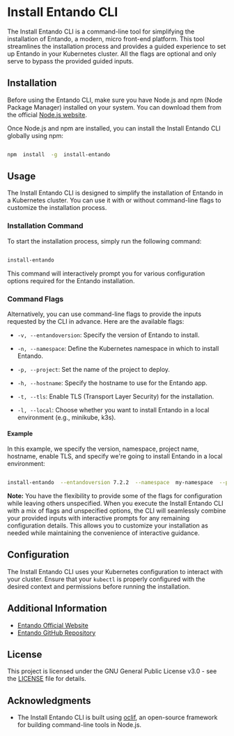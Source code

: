 # Install Entando CLI

The Install Entando CLI is a command-line tool for simplifying the installation of Entando, a modern, micro front-end platform. This tool streamlines the installation process and provides a guided experience to set up Entando in your Kubernetes cluster. All the flags are optional and only serve to bypass the provided guided inputs.

## Installation

Before using the Entando CLI, make sure you have Node.js and npm (Node Package Manager) installed on your system. You can download them from the official [Node.js website](https://nodejs.org/).

Once Node.js and npm are installed, you can install the Install Entando CLI globally using npm:

```bash

npm  install  -g  install-entando

```

## Usage

The Install Entando CLI is designed to simplify the installation of Entando in a Kubernetes cluster. You can use it with or without command-line flags to customize the installation process.

### Installation Command

To start the installation process, simply run the following command:

```bash

install-entando

```

This command will interactively prompt you for various configuration options required for the Entando installation.

### Command Flags

Alternatively, you can use command-line flags to provide the inputs requested by the CLI in advance. Here are the available flags:

-  `-v, --entandoversion`: Specify the version of Entando to install.

-  `-n, --namespace`: Define the Kubernetes namespace in which to install Entando.

-  `-p, --project`: Set the name of the project to deploy.

-  `-h, --hostname`: Specify the hostname to use for the Entando app.

-  `-t, --tls`: Enable TLS (Transport Layer Security) for the installation.

-  `-l, --local`: Choose whether you want to install Entando in a local environment (e.g., minikube, k3s).

#### Example
In this example, we specify the version, namespace, project name, hostname, enable TLS, and specify we're going to install Entando in a local environment:
```bash

install-entando  --entandoversion 7.2.2  --namespace  my-namespace  --project  my-entando-project  --hostname  my-entando-host.nip.io --tls --local

```

**Note:** You have the flexibility to provide some of the flags for configuration while leaving others unspecified. When you execute the Install Entando CLI with a mix of flags and unspecified options, the CLI will seamlessly combine your provided inputs with interactive prompts for any remaining configuration details. This allows you to customize your installation as needed while maintaining the convenience of interactive guidance.

## Configuration

The Install Entando CLI uses your Kubernetes configuration to interact with your cluster. Ensure that your `kubectl` is properly configured with the desired context and permissions before running the installation.

## Additional Information

- [Entando Official Website](https://www.entando.com/)
- [Entando GitHub Repository](https://github.com/entando)

## License

This project is licensed under the GNU General Public License v3.0 - see the [LICENSE](LICENSE) file for details.

## Acknowledgments

- The Install Entando CLI is built using [oclif](https://oclif.io/), an open-source framework for building command-line tools in Node.js.

